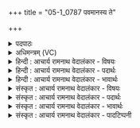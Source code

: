 +++
title = "05-1_0787 पवमानस्य ते"

+++
<details><summary>पदपाठः</summary>

प꣡व꣢꣯मानस्य। ते꣣। वय꣢म्। प꣣वि꣡त्र꣢म्। अ꣣भ्युन्द꣢तः। अ꣣भि। उन्दतः꣢। स꣣खित्व꣢म्। स꣣। खित्व꣢म्। आ। वृ꣣णीमहे। ७८७।
</details>

<details><summary>अधिमन्त्रम् (VC)</summary>

- पवमानः सोमः
- अहमीयुराङ्गिरसः
- गायत्री
- षड्जः
</details>

<details><summary>हिन्दी : आचार्य रामनाथ वेदालंकार - विषयः</summary>

प्रथम मन्त्र में परमात्मा और आचार्य को सम्बोधन किया गया है।
</details>

<details><summary>हिन्दी : आचार्य रामनाथ वेदालंकार - पदार्थः</summary>

पदार्थान्वय -  हे(सोम) !ज्ञान को प्रेरित करनेवाले परमात्मा और आचार्य! (पवमानस्य)हृदय को पवित्र करनेवाले,तथा(पवित्रम्)पवित्र हृदय को(अभ्युन्दतः)आनन्दरस वा विद्यारस से भिगोनेवाले(ते)आपकी(सखित्वम्)मित्रता को,हम(आ वृणीमहे)स्वीकार करते हैं ॥१॥
</details>

<details><summary>हिन्दी : आचार्य रामनाथ वेदालंकार - भावार्थः</summary>

भावार्थ -  परमेश्वर उपासकों के और आचार्य शिष्यों के हृदय को पवित्र करके उसमें आनन्दरस वा विद्यारस को सींचते हैं ॥१॥
</details>

<details><summary>संस्कृत : आचार्य रामनाथ वेदालंकार - विषयः</summary>

तत्रादौ परमात्मा ऽऽचार्यश्च सम्बोध्यते।
</details>

<details><summary>संस्कृत : आचार्य रामनाथ वेदालंकार - पदार्थः</summary>

पदार्थान्वय -  हे सोम ज्ञानप्रेरक परमात्मन् आचार्य वा! (पवमानस्य)हृदयस्य पवित्रतां सम्पादयतः, (पवित्रम्)पवित्रीभूतं हृदयम्(अभ्युन्दतः)आनन्दरसेन विद्यारसेन वा क्लेदयतः(ते)तव(सखित्वम्)सख्यम्,वयम्(आ वृणीमहे)स्वीकुर्महे ॥१॥
</details>

<details><summary>संस्कृत : आचार्य रामनाथ वेदालंकार - भावार्थः</summary>

भावार्थ -  परमेश्वर उपासकानामाचार्यश्च शिष्याणां हृदयं पावयित्वा तत्रानन्दरसं विद्यारसं च सिञ्चतः ॥१॥
</details>

<details><summary>संस्कृत : आचार्य रामनाथ वेदालंकार - पादटिप्पनी</summary>

टिप्पनी -   २.ऋ० ९।६१।४।
</details>